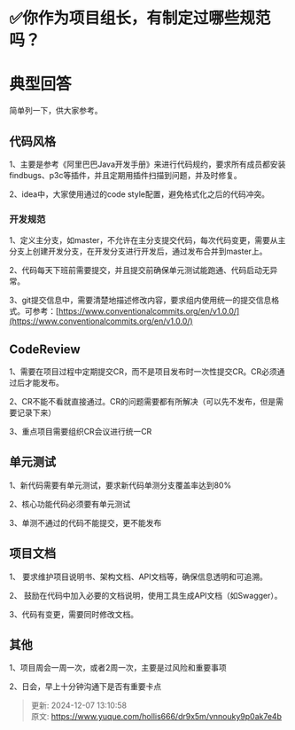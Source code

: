 # ✅你作为项目组长，有制定过哪些规范吗？

# 典型回答


简单列一下，供大家参考。



## 代码风格


1、主要是参考《阿里巴巴Java开发手册》来进行代码规约，要求所有成员都安装findbugs、p3c等插件，并且定期用插件扫描到问题，并及时修复。



2、idea中，大家使用通过的code style配置，避免格式化之后的代码冲突。





### 开发规范


1、定义主分支，如master，不允许在主分支提交代码，每次代码变更，需要从主分支上创建开发分支，在开发分支进行开发后，通过发布合并到master上。



2、代码每天下班前需要提交，并且提交前确保单元测试能跑通、代码启动无异常。



3、git提交信息中，需要清楚地描述修改内容，要求组内使用统一的提交信息格式。可参考：[https://www.conventionalcommits.org/en/v1.0.0/](https://www.conventionalcommits.org/en/v1.0.0/)





## CodeReview


1、需要在项目过程中定期提交CR，而不是项目发布时一次性提交CR。CR必须通过后才能发布。



2、CR不能不看就直接通过。CR的问题需要都有所解决（可以先不发布，但是需要记录下来）



3、重点项目需要组织CR会议进行统一CR



## 单元测试


1、新代码需要有单元测试，要求新代码单测分支覆盖率达到80%  


2、核心功能代码必须要有单元测试



3、单测不通过的代码不能提交，更不能发布



## 项目文档


1、 要求维护项目说明书、架构文档、API文档等，确保信息透明和可追溯。  



2、 鼓励在代码中加入必要的文档说明，使用工具生成API文档（如Swagger）。  



3、代码有变更，需要同时修改文档。





## 其他


1、项目周会一周一次，或者2周一次，主要是过风险和重要事项



2、日会，早上十分钟沟通下是否有重要卡点



> 更新: 2024-12-07 13:10:58  
> 原文: <https://www.yuque.com/hollis666/dr9x5m/vnnouky9p0ak7e4b>